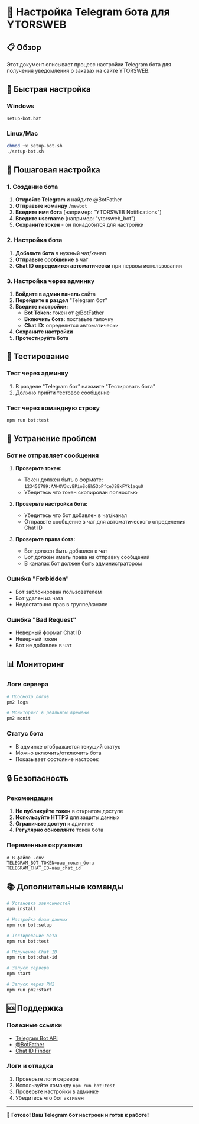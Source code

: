 # 🤖 Настройка Telegram бота для YTORSWEB

## 📋 Обзор

Этот документ описывает процесс настройки Telegram бота для получения уведомлений о заказах на сайте YTORSWEB.

## 🚀 Быстрая настройка

### Windows
```cmd
setup-bot.bat
```

### Linux/Mac
```bash
chmod +x setup-bot.sh
./setup-bot.sh
```

## 📱 Пошаговая настройка

### 1. Создание бота

1. **Откройте Telegram** и найдите @BotFather
2. **Отправьте команду** `/newbot`
3. **Введите имя бота** (например: "YTORSWEB Notifications")
4. **Введите username** (например: "ytorsweb_bot")
5. **Сохраните токен** - он понадобится для настройки

### 2. Настройка бота

1. **Добавьте бота** в нужный чат/канал
2. **Отправьте сообщение** в чат
3. **Chat ID определится автоматически** при первом использовании

### 3. Настройка через админку

1. **Войдите в админ панель** сайта
2. **Перейдите в раздел** "Telegram бот"
3. **Введите настройки:**
   - **Bot Token:** токен от @BotFather
   - **Включить бота:** поставьте галочку
   - **Chat ID:** определится автоматически
4. **Сохраните настройки**
5. **Протестируйте бота**

## 🧪 Тестирование

### Тест через админку
1. В разделе "Telegram бот" нажмите "Тестировать бота"
2. Должно прийти тестовое сообщение

### Тест через командную строку
```bash
npm run bot:test
```

## 🔧 Устранение проблем

### Бот не отправляет сообщения

1. **Проверьте токен:**
   - Токен должен быть в формате: `123456789:AAHOV3xvBPioSoBh53bPfceJBBkFYk1aqu0`
   - Убедитесь что токен скопирован полностью

2. **Проверьте настройки бота:**
   - Убедитесь что бот добавлен в чат/канал
   - Отправьте сообщение в чат для автоматического определения Chat ID

3. **Проверьте права бота:**
   - Бот должен быть добавлен в чат
   - Бот должен иметь права на отправку сообщений
   - В каналах бот должен быть администратором

### Ошибка "Forbidden"

- Бот заблокирован пользователем
- Бот удален из чата
- Недостаточно прав в группе/канале

### Ошибка "Bad Request"

- Неверный формат Chat ID
- Неверный токен
- Бот не добавлен в чат

## 📊 Мониторинг

### Логи сервера
```bash
# Просмотр логов
pm2 logs

# Мониторинг в реальном времени
pm2 monit
```

### Статус бота
- В админке отображается текущий статус
- Можно включить/отключить бота
- Показывает состояние настроек

## 🔒 Безопасность

### Рекомендации
1. **Не публикуйте токен** в открытом доступе
2. **Используйте HTTPS** для защиты данных
3. **Ограничьте доступ** к админке
4. **Регулярно обновляйте** токен бота

### Переменные окружения
```env
# В файле .env
TELEGRAM_BOT_TOKEN=ваш_токен_бота
TELEGRAM_CHAT_ID=ваш_chat_id
```

## 📚 Дополнительные команды

```bash
# Установка зависимостей
npm install

# Настройка базы данных
npm run bot:setup

# Тестирование бота
npm run bot:test

# Получение Chat ID
npm run bot:chat-id

# Запуск сервера
npm start

# Запуск через PM2
npm run pm2:start
```

## 🆘 Поддержка

### Полезные ссылки
- [Telegram Bot API](https://core.telegram.org/bots/api)
- [@BotFather](https://t.me/botfather)
- [Chat ID Finder](https://t.me/userinfobot)

### Логи и отладка
1. Проверьте логи сервера
2. Используйте команду `npm run bot:test`
3. Проверьте настройки в админке
4. Убедитесь что бот активен

---

**🎉 Готово! Ваш Telegram бот настроен и готов к работе!**
